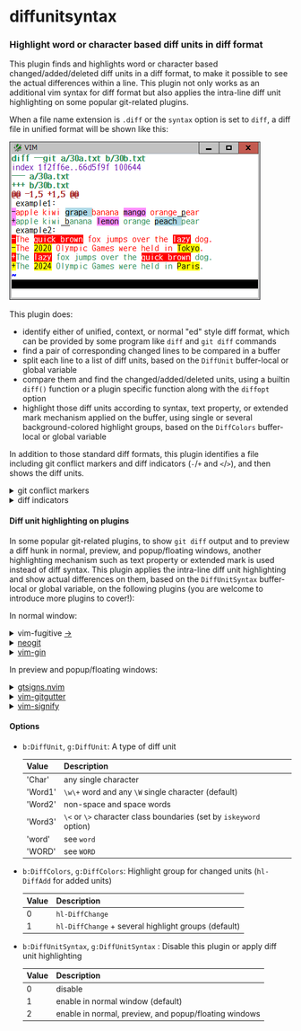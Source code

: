 # diffunitsyntax

### Highlight word or character based diff units in diff format

This plugin finds and highlights word or character based changed/added/deleted
diff units in a diff format, to make it possible to see the actual differences
within a line. This plugin not only works as an additional vim syntax for diff
format but also applies the intra-line diff unit highlighting on some popular
git-related plugins.

When a file name extension is `.diff` or the `syntax` option is set to `diff`,
a diff file in unified format will be shown like this:

![unified](images/unified.png)

This plugin does:
* identify either of unified, context, or normal "ed" style diff format, which
  can be provided by some program like `diff` and `git diff` commands
* find a pair of corresponding changed lines to be compared in a buffer
* split each line to a list of diff units, based on the `DiffUnit`
  buffer-local or global variable
* compare them and find the changed/added/deleted units, using a builtin
  `diff()` function or a plugin specific function along with the `diffopt`
  option
* highlight those diff units according to syntax, text property, or extended
  mark mechanism applied on the buffer, using single or several
  background-colored highlight groups, based on the `DiffColors` buffer-local
  or global variable

In addition to those standard diff formats, this plugin identifies a file
including git conflict markers and diff indicators (`-`/`+` and `<`/`>`),
and then shows the diff units.
 
<details>
<summary>git conflict markers</summary>

![gitconflict](images/gitconflict.png)
</details>
<details>
<summary>diff indicators</summary>

![diffindicator](images/diffindicator.png)
</details>

#### Diff unit highlighting on plugins

In some popular git-related plugins, to show `git diff` output and to preview
a diff hunk in normal, preview, and popup/floating windows, another
highlighting mechanism such as text property or extended mark is used instead
of diff syntax. This plugin applies the intra-line diff unit highlighting and
show actual differences on them, based on the `DiffUnitSyntax` buffer-local or
global variable, on the following plugins (you are welcome to introduce more
plugins to cover!):

In normal window:
<details>
<summary>
vim-fugitive
<a href="https://github.com/tpope/vim-fugitive">-></a>
</summary>

![fugitive](images/fugitive.png)
</details>
<details>
<summary>
<a href="https://github.com/NeogitOrg/neogit">neogit</a>
</summary>

![neogit](images/neogit.png)
</details>
<details>
<summary>
<a href="https://github.com/lambdalisue/vim-gin">vim-gin</a>
</summary>

![gin](images/gin.png)
</details>

In preview and popup/floating windows:
<details>
<summary>
<a href="https://github.com/lewis6991/gitsigns.nvim">gtsigns.nvim</a>
</summary>

![gitsigns](images/gitsigns.png)
</details>
<details>
<summary>
<a href="https://github.com/airblade/vim-gitgutter">vim-gitgutter</a>
</summary>

![gitgutter](images/gitgutter.png)
</details>
<details>
<summary>
<a href="https://github.com/mhinz/vim-signify">vim-signify</a>
</summary>

![signify](images/signify.png)
</details>

#### Options

* `b:DiffUnit`, `g:DiffUnit`: A type of diff unit

  | Value | Description |
  | --- | --- |
  | 'Char' | any single character |
  | 'Word1' | `\w\+` word and any `\W` single character (default) |
  | 'Word2' | non-space and space words |
  | 'Word3' | `\<` or `\>` character class boundaries (set by `iskeyword` option) |
  | 'word' | see `word` |
  | 'WORD' | see `WORD` |

* `b:DiffColors`, `g:DiffColors`: Highlight group for changed units (`hl-DiffAdd` for added units)

  | Value | Description |
  | --- | --- |
  | 0 | `hl-DiffChange` |
  | 1 | `hl-DiffChange` + several highlight groups (default) |

* `b:DiffUnitSyntax`, `g:DiffUnitSyntax` : Disable this plugin or apply diff unit highlighting

  | Value | Description |
  | --- | --- |
  | 0 | disable |
  | 1 | enable in normal window (default) |
  | 2 | enable in normal, preview, and popup/floating windows |

